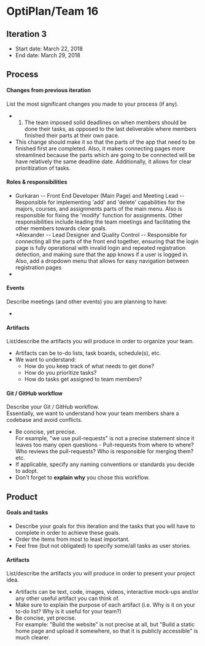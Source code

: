 # OptiPlan/Team 16

## Iteration 3

 * Start date: March 22, 2018
 * End date: March 29, 2018

## Process

#### Changes from previous iteration

List the most significant changes you made to your process (if any).

 * 1) The team imposed solid deadlines on when members should be done their tasks, as opposed to the last deliverable where members finished their parts at their own pace.
 * This change should make it so that the parts of the app that need to be finished first are completed. Also, it makes connecting pages more streamlined because the parts which are going to be connected will be have relatively the same deadline date. Additionally, it allows for clear prioritization of tasks.
 
 
#### Roles & responsibilities

 * Gurkaran -- Front End Developer (Main Page) and Meeting Lead -- Responsible for implementing 'add' and 'delete' capabilities for the majors, courses, and assignments parts of the main menu. Also is responsible for fixing the 'modify' function for assignments. Other responsibilities include leading the team meetings and facilitating the other members towards clear goals.   
 *Alexander -- Lead Designer and Quality Control -- Responsible for connecting all the parts of the front end together, ensuring that the login page is fully operational with invalid login and repeated registration detection, and making sure that the app knows if a user is logged in. Also, add a dropdown menu that allows for easy navigation between registration pages
 * 

#### Events

Describe meetings (and other events) you are planning to have:

 * 
#### Artifacts

List/describe the artifacts you will produce in order to organize your team.       

 * Artifacts can be to-do lists, task boards, schedule(s), etc.
 * We want to understand:
   * How do you keep track of what needs to get done?
   * How do you prioritize tasks?
   * How do tasks get assigned to team members?

#### Git / GitHub workflow

Describe your Git / GitHub workflow.     
Essentially, we want to understand how your team members share a codebase and avoid conflicts.

 * Be concise, yet precise.      
For example, "we use pull-requests" is not a precise statement since it leaves too many open questions - Pull-requests from where to where? Who reviews the pull-requests? Who is responsible for merging them? etc.
 * If applicable, specify any naming conventions or standards you decide to adopt.
 * Don't forget to **explain why** you chose this workflow.



## Product

#### Goals and tasks

 * Describe your goals for this iteration and the tasks that you will have to complete in order to achieve these goals.
 * Order the items from most to least important.
 * Feel free (but not obligated) to specify some/all tasks as user stories.

#### Artifacts

List/describe the artifacts you will produce in order to present your project idea.

 * Artifacts can be text, code, images, videos, interactive mock-ups and/or any other useful artifact you can think of.
 * Make sure to explain the purpose of each artifact (i.e. Why is it on your to-do list? Why is it useful for your team?)
 * Be concise, yet precise.         
   For example: "Build the website" is not precise at all, but "Build a static home page and upload it somewhere, so that it is publicly accessible" is much clearer.
